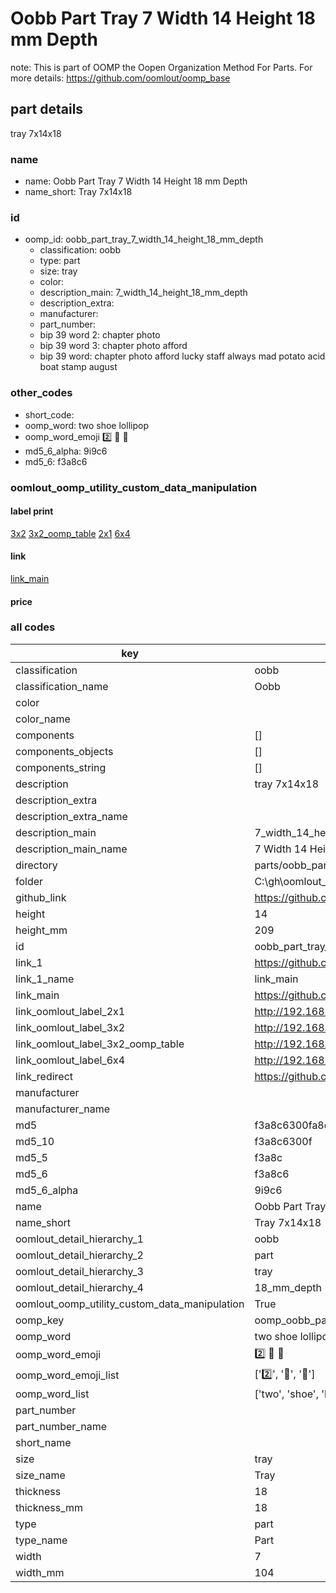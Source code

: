 # Oobb Part Tray 7 Width 14 Height 18 mm Depth  

note: This is part of OOMP the Oopen Organization Method For Parts. For more details: https://github.com/oomlout/oomp_base

##  part details
  



tray 7x14x18



### name
* name: Oobb Part Tray 7 Width 14 Height 18 mm Depth
* name_short: Tray 7x14x18 
### id
* oomp_id: oobb_part_tray_7_width_14_height_18_mm_depth
  * classification: oobb
  * type: part
  * size: tray
  * color: 
  * description_main: 7_width_14_height_18_mm_depth
  * description_extra: 
  * manufacturer: 
  * part_number: 
  * bip 39 word 2: chapter photo
  * bip 39 word 3: chapter photo afford
  * bip 39 word: chapter photo afford lucky staff always mad potato acid boat stamp august

### other_codes
* short_code: 
* oomp_word: two shoe lollipop
* oomp_word_emoji :two: :shoe: :lollipop:
* md5_6_alpha: 9i9c6
* md5_6: f3a8c6






### oomlout_oomp_utility_custom_data_manipulation
#### label print
[3x2](http://192.168.1.245:1112/?label=oomp%209i9c6)
[3x2_oomp_table](http://192.168.1.108:1112/?label=oomp%209i9c6)
[2x1](http://192.168.1.242:1112/?label=oomp%209i9c6)
[6x4](http://192.168.1.55:1112/?label=oomp%209i9c6)    

#### link

[link_main](https://github.com/oomlout/oomlout_oobb_version_4_generated_parts/tree/main/navigation_oomp/oobb/part/tray/7_width_14_height_18_mm_depth/part)                              

#### price







### all codes 
| key | value |  
| --- | --- |  
| classification | oobb |  
| classification_name | Oobb |  
| color |  |  
| color_name |  |  
| components | [] |  
| components_objects | [] |  
| components_string | [] |  
| description | tray 7x14x18 |  
| description_extra |  |  
| description_extra_name |  |  
| description_main | 7_width_14_height_18_mm_depth |  
| description_main_name | 7 Width 14 Height 18 mm Depth |  
| directory | parts/oobb_part_tray_7_width_14_height_18_mm_depth |  
| folder | C:\gh\oomlout_oobb_version_4_generated_parts\parts\oobb_part_tray_7_width_14_height_18_mm_depth |  
| github_link | https://github.com/oomlout/oomlout_oomp_part_src/tree/main/parts/oobb_part_tray_7_width_14_height_18_mm_depth |  
| height | 14 |  
| height_mm | 209 |  
| id | oobb_part_tray_7_width_14_height_18_mm_depth |  
| link_1 | https://github.com/oomlout/oomlout_oobb_version_4_generated_parts/tree/main/navigation_oomp/oobb/part/tray/7_width_14_height_18_mm_depth/part |  
| link_1_name | link_main |  
| link_main | https://github.com/oomlout/oomlout_oobb_version_4_generated_parts/tree/main/navigation_oomp/oobb/part/tray/7_width_14_height_18_mm_depth/part |  
| link_oomlout_label_2x1 | http://192.168.1.242:1112/?label=oomp%209i9c6 |  
| link_oomlout_label_3x2 | http://192.168.1.245:1112/?label=oomp%209i9c6 |  
| link_oomlout_label_3x2_oomp_table | http://192.168.1.108:1112/?label=oomp%209i9c6 |  
| link_oomlout_label_6x4 | http://192.168.1.55:1112/?label=oomp%209i9c6 |  
| link_redirect | https://github.com/oomlout/oomlout_oobb_version_4_generated_parts/tree/main/parts/oobb_tray_07_14_18 |  
| manufacturer |  |  
| manufacturer_name |  |  
| md5 | f3a8c6300fa8d0b41e6a084a08e8e933 |  
| md5_10 | f3a8c6300f |  
| md5_5 | f3a8c |  
| md5_6 | f3a8c6 |  
| md5_6_alpha | 9i9c6 |  
| name | Oobb Part Tray 7 Width 14 Height 18 mm Depth |  
| name_short | Tray 7x14x18  |  
| oomlout_detail_hierarchy_1 | oobb |  
| oomlout_detail_hierarchy_2 | part |  
| oomlout_detail_hierarchy_3 | tray |  
| oomlout_detail_hierarchy_4 | 18_mm_depth |  
| oomlout_oomp_utility_custom_data_manipulation | True |  
| oomp_key | oomp_oobb_part_tray_7_width_14_height_18_mm_depth |  
| oomp_word | two shoe lollipop |  
| oomp_word_emoji | :two: :shoe: :lollipop: |  
| oomp_word_emoji_list | [':two:', ':shoe:', ':lollipop:'] |  
| oomp_word_list | ['two', 'shoe', 'lollipop'] |  
| part_number |  |  
| part_number_name |  |  
| short_name |  |  
| size | tray |  
| size_name | Tray |  
| thickness | 18 |  
| thickness_mm | 18 |  
| type | part |  
| type_name | Part |  
| width | 7 |  
| width_mm | 104 |  
